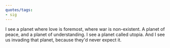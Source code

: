 ```yaml
---
quotes/tags:
- sig
---
```




I see a planet where love is foremost, where war is non-existent. A planet of peace, and a planet of understanding. I see a planet called utopia. And I see us invading that planet, because they'd never expect it.